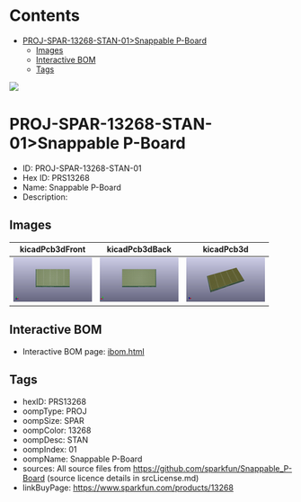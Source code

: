 



Contents
========

* [PROJ-SPAR-13268-STAN-01>Snappable P-Board](#proj-spar-13268-stan-01snappable-p-board)
	* [Images](#images)
	* [Interactive BOM](#interactive-bom)
	* [Tags](#tags)
  
![][im]
# PROJ-SPAR-13268-STAN-01>Snappable P-Board

- ID: PROJ-SPAR-13268-STAN-01
- Hex ID: PRS13268
- Name: Snappable P-Board
- Description: 

## Images
  
  

|kicadPcb3dFront|kicadPcb3dBack|kicadPcb3d|
| :---: | :---: | :---: |
|[![kicadPcb3dFront](kicadPcb3dFront_140.png)](kicadPcb3dFront_600.png)|[![kicadPcb3dBack](kicadPcb3dBack_140.png)](kicadPcb3dBack_600.png)|[![kicadPcb3d](kicadPcb3d_140.png)](kicadPcb3d_600.png)|

## Interactive BOM

- Interactive BOM page: [ibom.html](kicad/bom/ibom.html)

## Tags

- hexID: PRS13268
- oompType: PROJ
- oompSize: SPAR
- oompColor: 13268
- oompDesc: STAN
- oompIndex: 01
- oompName: Snappable P-Board
- sources: All source files from https://github.com/sparkfun/Snappable_P-Board (source licence details in srcLicense.md)
- linkBuyPage: https://www.sparkfun.com/products/13268



[im]: kicadPcb3d_450.png
